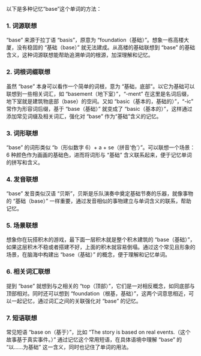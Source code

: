 以下是多种记忆“base”这个单词的方法：

### 1. 词源联想
“base” 来源于拉丁语 “basis”，原意为 “foundation（基础）”。想象一栋高楼大厦，没有稳固的 “基础（base）” 就无法建成。从高楼的基础联想到 “base” 的基础含义，这种词源联想能帮助追溯单词的根源，加深理解和记忆。

### 2. 词根词缀联想
虽然 “base” 本身可以看作一个简单的词根，意为 “基础，底部”。以它为基础可以联想到一些相关词汇，如 “basement（地下室）”，“-ment” 在这里是名词后缀，地下室就是建筑物底部（base）的空间。又如 “basic（基本的，基础的）”，“-ic” 常作为形容词后缀，基于 “base（基础）” 就变成了 “basic（基本的）”，这样通过添加常见词缀及相关词汇，强化对 “base” 作为“基础”含义的记忆。

### 3. 词形联想
“base” 的词形类似 “b（形似数字 6）+ a + se（拼音‘色’）”。可以联想一个场景：6 种颜色作为画画的基础色，进而将词形与 “基础” 含义联系起来，便于记忆单词的拼写和含义。

### 4. 发音联想
“base” 发音类似汉语 “贝斯”，贝斯是乐队演奏中奠定基础节奏的乐器，就像事物的 “基础（base）” 一样重要，通过发音相似的事物建立与单词含义的联系，帮助记忆。

### 5. 场景联想
想象你在玩搭积木的游戏，最下面一层积木就是整个积木建筑的 “base（基础）”，如果这层积木不稳或者搭建不好，上面的积木就容易倒塌。通过这个常见且形象的场景，在脑海中构建出 “base（基础）” 的概念，便于理解和记忆单词。

### 6. 相关词汇联想
提到 “base” 就想到与之相关的 “top（顶部）”，它们是一对相反概念，如同底部与顶部相对。同时还可以想到 “foundation（根基，基础）”，这两个词意思相近，可以一起记忆，通过词汇之间的关联强化对 “base” 的记忆。

### 7. 短语联想
常见短语 “base on（基于）”，比如 “The story is based on real events.（这个故事基于真实事件。）”  通过记忆这个常用短语，在具体语境中理解 “base” 的 “以……为基础” 这一含义，同时也记住了单词的用法。 